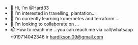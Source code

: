 - 👋 Hi, I’m @Hard33
- 👀 I’m interested in travelling, plantation...
- 🌱 I’m currently learning kubernetes and terraform ...
- 💞️ I’m looking to collaborate on ...
- 📫 How to reach me ...you can reach me via call/whatsapp +919714042346 ir hardiksoni09@gmail.com

<!---
Hard33/Hard33 is a ✨ special ✨ repository because its `README.md` (this file) appears on your GitHub profile.
You can click the Preview link to take a look at your changes.
--->
